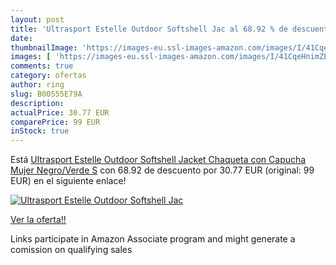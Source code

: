 ```yaml
---
layout: post
title: 'Ultrasport Estelle Outdoor Softshell Jac al 68.92 % de descuento'
date: 
thumbnailImage: 'https://images-eu.ssl-images-amazon.com/images/I/41CqeHnimZL._SL200_.jpg'
images: [ 'https://images-eu.ssl-images-amazon.com/images/I/41CqeHnimZL._SL200_.jpg' ]
comments: true
category: ofertas
author: ring
slug: B00555E79A
description:
actualPrice: 30.77 EUR
comparePrice: 99 EUR
inStock: true
---
```


Está [Ultrasport Estelle Outdoor Softshell Jacket Chaqueta con Capucha  Mujer  Negro/Verde  S](https://www.amazon.es/dp/B00555E79A/?tag=tolees-21) con 68.92 de descuento por 30.77 EUR (original: 99 EUR) en el siguiente enlace!

[![Ultrasport Estelle Outdoor Softshell Jac](https://images-eu.ssl-images-amazon.com/images/I/41CqeHnimZL._SL200_.jpg)](https://www.amazon.es/dp/B00555E79A/?tag=tolees-21)

[Ver la oferta!!](https://www.amazon.es/dp/B00555E79A/?tag=tolees-21)

Links participate in Amazon Associate program and might generate a comission on qualifying sales


